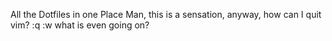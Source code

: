 All the Dotfiles in one Place Man, this is a sensation, anyway, how can I quit vim? :q :w <c-c> what is even going on? 
